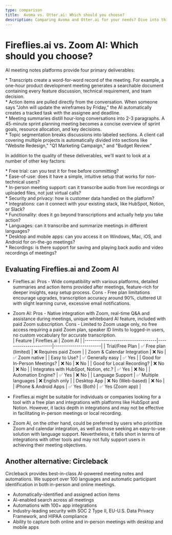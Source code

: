 ```yaml
---
type: comparison
title:  Avoma vs. Otter.ai: Which should you choose?
description: Comparing Avoma and Otter.ai for your needs? Dive into this article to evaluate both tools and discover an alternative, Circleback.
---
```


# Fireflies.ai vs. Zoom AI: Which should you choose?  
AI meeting notes platforms provide four primary deliverables:  
  
* Transcripts create a word-for-word record of the meeting. For example, a one-hour product development meeting generates a searchable document containing every feature discussion, technical requirement, and team decision.  
* Action items are pulled directly from the conversation. When someone says "John will update the wireframes by Friday," the AI automatically creates a tracked task with the assignee and deadline.  
* Meeting summaries distill hour-long conversations into 2-3 paragraphs. A 45-minute sprint planning meeting becomes a concise overview of sprint goals, resource allocation, and key decisions.  
* Topic segmentation breaks discussions into labeled sections. A client call covering multiple projects is automatically divided into sections like "Website Redesign," "Q1 Marketing Campaign," and "Budget Review."  
  
In addition to the quality of these deliverables, we'll want to look at a number of other key factors:  
  
* Free trial: can you test it for free before committing?  
* Ease-of-use: does it have a simple, intuitive setup that works for non-technical users?  
* In-person meeting support: can it transcribe audio from live recordings or uploaded files, not just virtual calls?  
* Security and privacy: how is customer data handled on the platform?  
* Integrations: can it connect with your existing stack, like HubSpot, Notion, or Slack?  
* Functionality: does it go beyond transcriptions and actually help you take action?  
* Languages: can it transcribe and summarize meetings in different languages?  
* Desktop and mobile apps: can you access it on Windows, Mac, iOS, and Android for on-the-go meetings?  
* Recordings: is there support for saving and playing back audio and video recordings of meetings?    
## Evaluating Fireflies.ai and Zoom AI  
- Fireflies.ai: Pros - Wide compatibility with various platforms, detailed summaries and action items provided after meetings, feature-rich for deeper insights, easy setup process. Cons - Free plan limitations encourage upgrades, transcription accuracy around 90%, cluttered UI with slight learning curve, excessive email notifications.
- Zoom AI: Pros - Native integration with Zoom, real-time Q&A and assistance during meetings, unique whiteboard AI feature, included with paid Zoom subscription. Cons - Limited to Zoom usage only, no free access requiring a paid Zoom plan, speaker ID limits to logged-in users, no custom vocabulary for accurate transcription.  
| Feature                           | Fireflies.ai          | Zoom AI               |
|-----------------------------------|-----------------------|-----------------------|
| Trial/Free Plan                   | ✅ Free plan (limited) | ❌ Requires paid Zoom  |
| Zoom & Calendar Integration       | ❌ No                  | ✅ Zoom native         |
| Easy to Use?                      | ✅ Generally easy      | ✅ Yes                |
| Good for In-Person Meetings?      | ❌ No                  | ❌ No                 |
| Good for Local Recording?         | ❌ No                  | ❌ No                 |
| Integrates with HubSpot, Notion, etc.? | ✅ Yes            | ❌ No                 |
| Automation Engine?                | ✅ Yes                 | ❌ No                 |
| Language Support                  | ✅ Multiple languages  | ❌ English only       |
| Desktop App                       | ❌ No (Web-based)      | ❌ No                 |
| iPhone & Android Apps             | ✅ Yes (Both)          | ✅ Yes (Zoom app)     |  
- Fireflies.ai might be suitable for individuals or companies looking for a tool with a free plan and integrations with platforms like HubSpot and Notion. However, it lacks depth in integrations and may not be effective in facilitating in-person meetings or local recording.

- Zoom AI, on the other hand, could be preferred by users who prioritize Zoom and calendar integration, as well as those seeking an easy-to-use solution with language support. Nevertheless, it falls short in terms of integrations with other tools and may not fully support users in achieving their meeting objectives.  
## Another alternative: Circleback  
Circleback provides best-in-class AI-powered meeting notes and automations. We support over 100 languages and automatic participant identification in both in-person and online meetings.  
  
* Automatically-identified and assigned action items  
* AI-enabled search across all meetings  
* Automations with 100+ app integrations  
* Industry-leading security with SOC 2 Type II, EU-U.S. Data Privacy Framework, and HIPAA compliance  
* Ability to capture both online and in-person meetings with desktop and mobile apps  